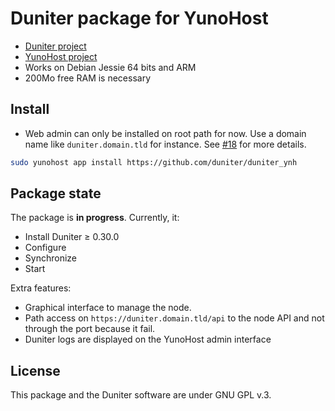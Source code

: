 # Duniter package for YunoHost

- [Duniter project](https://duniter.org)
- [YunoHost project](https://yunohost.org)
- Works on Debian Jessie 64 bits and ARM
- 200Mo free RAM is necessary

## Install

- Web admin can only be installed on root path for now.
Use a domain name like `duniter.domain.tld` for instance.
See [#18](https://github.com/duniter/duniter_ynh/issues/18) for more details.

```bash
sudo yunohost app install https://github.com/duniter/duniter_ynh
```

## Package state
The package is **in progress**.
Currently, it:

- Install Duniter ≥ 0.30.0
- Configure
- Synchronize
- Start

Extra features:

- Graphical interface to manage the node.
- Path access on `https://duniter.domain.tld/api` to the node API and not through the port because it fail.
- Duniter logs are displayed on the YunoHost admin interface

## License
This package and the Duniter software are under GNU GPL v.3.
